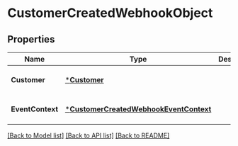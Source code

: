 # CustomerCreatedWebhookObject

## Properties
Name | Type | Description | Notes
------------ | ------------- | ------------- | -------------
**Customer** | [***Customer**](Customer.md) |  | [optional] [default to null]
**EventContext** | [***CustomerCreatedWebhookEventContext**](CustomerCreatedWebhookEventContext.md) |  | [optional] [default to null]

[[Back to Model list]](../README.md#documentation-for-models) [[Back to API list]](../README.md#documentation-for-api-endpoints) [[Back to README]](../README.md)

